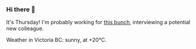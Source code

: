 ### Hi there :wave:

It's Thursday! I'm probably working for [this bunch](https://github.com/kohofinancial), interviewing a potential new colleague.

Weather in Victoria BC: sunny, at +20°C.

